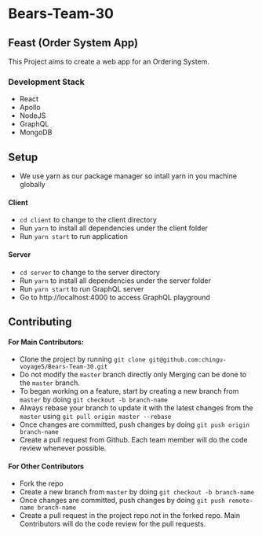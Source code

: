 # Bears-Team-30

## Feast (Order System App)

This Project aims to create a web app for an Ordering System.

### Development Stack

- React
- Apollo
- NodeJS
- GraphQL
- MongoDB

## Setup

- We use yarn as our package manager so intall yarn in you machine globally

#### Client

- `cd client` to change to the client directory
- Run `yarn` to install all dependencies under the client folder
- Run `yarn start` to run application

#### Server

- `cd server` to change to the server directory
- Run `yarn` to install all dependencies under the server folder
- Run `yarn start` to run GraphQL server
- Go to http://localhost:4000 to access GraphQL playground

## Contributing

#### For Main Contributors:

- Clone the project by running `git clone git@github.com:chingu-voyage5/Bears-Team-30.git`
- Do not modify the `master` branch directly only Merging can be done to the `master` branch.
- To began working on a feature, start by creating a new branch from `master` by doing `git checkout -b branch-name`
- Always rebase your branch to update it with the latest changes from the `master` using `git pull origin master --rebase`
- Once changes are committed, push changes by doing `git push origin branch-name`
- Create a pull request from Github. Each team member will do the code review whenever possible.

#### For Other Contributors

- Fork the repo
- Create a new branch from `master` by doing `git checkout -b branch-name`
- Once changes are committed, push changes by doing `git push remote-name branch-name`
- Create a pull request in the project repo not in the forked repo. Main Contributors will do the code review for the pull requests.
